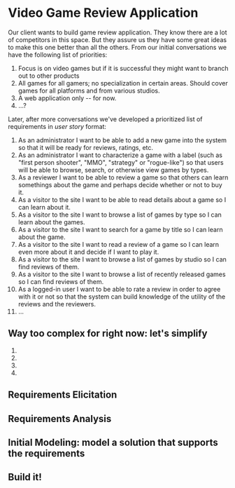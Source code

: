 # Video Game Review Application

Our client wants to build game review application.  They know there are a lot of competitors in this space.  But they assure us they have some great ideas to make this one better than all the others.  From our initial conversations we have the following list of priorities:

1. Focus is on video games but if it is successful they might want to branch out to other products
2. All games for all gamers; no specialization in certain areas. Should cover games for all platforms and from various studios.
3. A web application only -- for now.
4. ...?

Later, after more conversations we've developed a prioritized list of requirements in _user story_ format:

1. As an administrator I want to be able to add a new game into the system so that it will be ready for reviews, ratings, etc.
2. As an administrator I want to characterize a game with a label (such as "first person shooter", "MMO", "strategy" or "rogue-like") so that users will be able to browse, search, or otherwise view games by types.
3. As a reviewer I want to be able to review a game so that others can learn somethings about the game and perhaps decide whether or not to buy it.
4. As a visitor to the site I want to be able to read details about a game so I can learn about it.
4. As a visitor to the site I want to browse a list of games by type so I can learn about the games.
5. As a visitor to the site I want to search for a game by title so I can learn about the game.
6. As a visitor to the site I want to read a review of a game so I can learn even more about it and decide if I want to play it.
7. As a visitor to the site I want to browse a list of games by studio so I can find reviews of them.
8. As a visitor to the site I want to browse a list of recently released games so I can find reviews of them.
9. As a logged-in user I want to be able to rate a review in order to agree with it or not so that the system can build knowledge of the utility of the reviews and the reviewers.
10. ...

## Way too complex for right now: let's simplify

1. 
2. 
3. 
4. 

## Requirements Elicitation

## Requirements Analysis

## Initial Modeling: model a solution that supports the requirements

## Build it!

